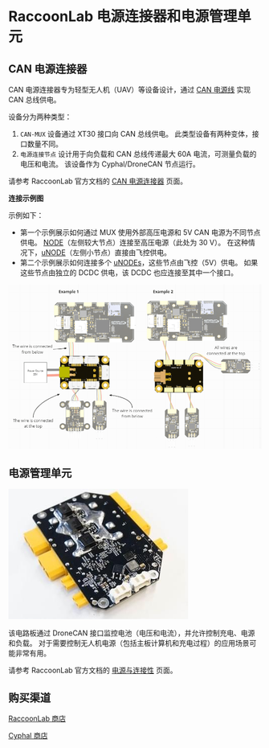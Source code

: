# RaccoonLab 电源连接器和电源管理单元

## CAN 电源连接器

CAN 电源连接器专为轻型无人机（UAV）等设备设计，通过 [CAN 电源线](https://docs.raccoonlab.co/guide/pmu/wires/) 实现 CAN 总线供电。

设备分为两种类型：

1. `CAN-MUX` 设备通过 XT30 接口向 CAN 总线供电。
   此类型设备有两种变体，接口数量不同。
2. `电源连接节点` 设计用于向负载和 CAN 总线传递最大 60A 电流，可测量负载的电压和电流。
   该设备作为 Cyphal/DroneCAN 节点运行。

请参考 RaccoonLab 官方文档的 [CAN 电源连接器](https://docs.raccoonlab.co/guide/pmu/power/) 页面。

**连接示例图**

示例如下：

- 第一个示例展示如何通过 MUX 使用外部高压电源和 5V CAN 电源为不同节点供电。
  [NODE](raccoonlab_nodes.md)（左侧较大节点）连接至高压电源（此处为 30 V）。
  在这种情况下，[uNODE](raccoonlab_nodes.md)（左侧小节点）直接由飞控供电。
- 第二个示例展示如何连接多个 [uNODEs](raccoonlab_nodes.md)，这些节点由飞控（5V）供电。
  如果这些节点由独立的 DCDC 供电，该 DCDC 也应连接至其中一个接口。

![RaccoonLab CAN 电源连接器示例图](../../assets/hardware/power_module/raccoonlab_can/raccoonlab_power_connector_example.png)

## 电源管理单元

![raccoonlab pmu ](../../assets/hardware/power_module/raccoonlab_can/raccoonlab_pmu.jpg)

该电路板通过 DroneCAN 接口监控电池（电压和电流），并允许控制充电、电源和负载。
对于需要控制无人机电源（包括主板计算机和充电过程）的应用场景可能非常有用。

请参考 RaccoonLab 官方文档的 [电源与连接性](https://docs.raccoonlab.co/guide/pmu/) 页面。

## 购买渠道

[RaccoonLab 商店](https://raccoonlab.co/store)

[Cyphal 商店](https://cyphal.store/search?q=raccoonlab)